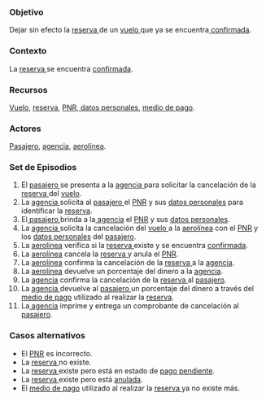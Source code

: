 ### Objetivo

Dejar sin efecto la [reserva ](https://app.nuclino.com/Curso-LEL/Agencia-de-Viajes/Objeto-Reserva-f6cb1208-721f-4cea-895b-40a0e9825210)de un [vuelo ](https://app.nuclino.com/Curso-LEL/Agencia-de-Viajes/Objeto-Vuelo-71851f91-02b2-4cd3-b33b-7fea9bd789c9)que ya se encuentra[ confirmada](https://app.nuclino.com/Curso-LEL/Agencia-de-Viajes/Estado-Confirmado-Activa-cd572c06-47c5-43ed-a8cd-b38e57117d1a).

### Contexto

La [reserva ](https://app.nuclino.com/Curso-LEL/Agencia-de-Viajes/Objeto-Reserva-f6cb1208-721f-4cea-895b-40a0e9825210)se encuentra [confirmada](https://app.nuclino.com/Curso-LEL/Agencia-de-Viajes/Estado-Confirmado-Activa-cd572c06-47c5-43ed-a8cd-b38e57117d1a).

### Recursos

[Vuelo](https://app.nuclino.com/Curso-LEL/Agencia-de-Viajes/Objeto-Vuelo-71851f91-02b2-4cd3-b33b-7fea9bd789c9), [reserva](https://app.nuclino.com/Curso-LEL/Agencia-de-Viajes/Objeto-Reserva-f6cb1208-721f-4cea-895b-40a0e9825210), [PNR](https://app.nuclino.com/Curso-LEL/Agencia-de-Viajes/Objeto-Cdigo-de-Reserva-PNR-Localizador-b8faa241-bc2e-45e4-8843-f78dfb760c5f),[ datos personales](https://app.nuclino.com/Curso-LEL/Agencia-de-Viajes/Objeto-Datos-personales-c520636c-ba8b-41f1-b95e-7dd599681bbe), [medio de pago](https://app.nuclino.com/Curso-LEL/Agencia-de-Viajes/Objeto-Medio-de-Pago-b781b392-4758-4d41-9d47-404b303494c3).

### Actores

[Pasajero](https://app.nuclino.com/Curso-LEL/Agencia-de-Viajes/Sujeto-Pasajero-Husped-Cliente-1aca8769-d624-47f7-9373-9682438afab4), [agencia](https://app.nuclino.com/Curso-LEL/Agencia-de-Viajes/Sujeto-Agencia-6adc03c5-323c-474f-8d0f-142686ff34ba), [aerolínea](https://app.nuclino.com/Curso-LEL/Agencia-de-Viajes/Sujeto-Aerolnea-acfa4b6c-42fc-4137-bf9b-967ea8e6daa4).

### Set de Episodios

 1. El [pasajero ](https://app.nuclino.com/Curso-LEL/Agencia-de-Viajes/Sujeto-Pasajero-Husped-Cliente-1aca8769-d624-47f7-9373-9682438afab4)se presenta a la [agencia ](https://app.nuclino.com/Curso-LEL/Agencia-de-Viajes/Sujeto-Agencia-6adc03c5-323c-474f-8d0f-142686ff34ba)para solicitar la cancelación de la [reserva ](https://app.nuclino.com/Curso-LEL/Agencia-de-Viajes/Objeto-Reserva-f6cb1208-721f-4cea-895b-40a0e9825210)del [vuelo](https://app.nuclino.com/Curso-LEL/Agencia-de-Viajes/Objeto-Vuelo-71851f91-02b2-4cd3-b33b-7fea9bd789c9).
 2. La [agencia ](https://app.nuclino.com/Curso-LEL/Agencia-de-Viajes/Sujeto-Agencia-6adc03c5-323c-474f-8d0f-142686ff34ba)solicita al [pasajero ](https://app.nuclino.com/Curso-LEL/Agencia-de-Viajes/Sujeto-Pasajero-Husped-Cliente-1aca8769-d624-47f7-9373-9682438afab4)el [PNR](https://app.nuclino.com/Curso-LEL/Agencia-de-Viajes/Objeto-Cdigo-de-Reserva-PNR-Localizador-b8faa241-bc2e-45e4-8843-f78dfb760c5f) y sus [datos personales](https://app.nuclino.com/Curso-LEL/Agencia-de-Viajes/Objeto-Datos-personales-c520636c-ba8b-41f1-b95e-7dd599681bbe) para identificar la [reserva](https://app.nuclino.com/Curso-LEL/Agencia-de-Viajes/Objeto-Reserva-f6cb1208-721f-4cea-895b-40a0e9825210).
 3. El[ ](https://app.nuclino.com/Curso-LEL/Agencia-de-Viajes/Sujeto-Pasajero-1aca8769-d624-47f7-9373-9682438afab4)[pasajero ](https://app.nuclino.com/Curso-LEL/Agencia-de-Viajes/Sujeto-Pasajero-Husped-Cliente-1aca8769-d624-47f7-9373-9682438afab4)brinda a la[ agencia](https://app.nuclino.com/Curso-LEL/Agencia-de-Viajes/Sujeto-Agencia-6adc03c5-323c-474f-8d0f-142686ff34ba) el [PNR](https://app.nuclino.com/Curso-LEL/Agencia-de-Viajes/Objeto-Cdigo-de-Reserva-PNR-Localizador-b8faa241-bc2e-45e4-8843-f78dfb760c5f) y sus [datos personales](https://app.nuclino.com/Curso-LEL/Agencia-de-Viajes/Objeto-Datos-personales-c520636c-ba8b-41f1-b95e-7dd599681bbe).
 4. La [agencia ](https://app.nuclino.com/Curso-LEL/Agencia-de-Viajes/Sujeto-Agencia-6adc03c5-323c-474f-8d0f-142686ff34ba)solicita la cancelación del [vuelo ](https://app.nuclino.com/Curso-LEL/Agencia-de-Viajes/Objeto-Vuelo-71851f91-02b2-4cd3-b33b-7fea9bd789c9)a la [aerolínea](https://app.nuclino.com/Curso-LEL/Agencia-de-Viajes/Sujeto-Aerolnea-acfa4b6c-42fc-4137-bf9b-967ea8e6daa4) con el [PNR](https://app.nuclino.com/Curso-LEL/Agencia-de-Viajes/Objeto-Cdigo-de-Reserva-PNR-Localizador-b8faa241-bc2e-45e4-8843-f78dfb760c5f) y los [datos personales](https://app.nuclino.com/Curso-LEL/Agencia-de-Viajes/Objeto-Datos-personales-c520636c-ba8b-41f1-b95e-7dd599681bbe) del [pasajero](https://app.nuclino.com/Curso-LEL/Agencia-de-Viajes/Sujeto-Pasajero-Husped-Cliente-1aca8769-d624-47f7-9373-9682438afab4).
 5. La [aerolínea](https://app.nuclino.com/Curso-LEL/Agencia-de-Viajes/Sujeto-Aerolnea-acfa4b6c-42fc-4137-bf9b-967ea8e6daa4) verifica si la [reserva ](https://app.nuclino.com/Curso-LEL/Agencia-de-Viajes/Objeto-Reserva-f6cb1208-721f-4cea-895b-40a0e9825210)existe y se encuentra [confirmada](https://app.nuclino.com/Curso-LEL/Agencia-de-Viajes/Estado-Confirmado-Activa-cd572c06-47c5-43ed-a8cd-b38e57117d1a).
 6. La [aerolínea](https://app.nuclino.com/Curso-LEL/Agencia-de-Viajes/Sujeto-Aerolnea-acfa4b6c-42fc-4137-bf9b-967ea8e6daa4) cancela la [reserva ](https://app.nuclino.com/Curso-LEL/Agencia-de-Viajes/Objeto-Reserva-f6cb1208-721f-4cea-895b-40a0e9825210)y anula el [PNR](https://app.nuclino.com/Curso-LEL/Agencia-de-Viajes/Objeto-Cdigo-de-Reserva-PNR-Localizador-b8faa241-bc2e-45e4-8843-f78dfb760c5f).
 7. La [aerolínea](https://app.nuclino.com/Curso-LEL/Agencia-de-Viajes/Sujeto-Aerolnea-acfa4b6c-42fc-4137-bf9b-967ea8e6daa4) confirma la cancelación de la [reserva ](https://app.nuclino.com/Curso-LEL/Agencia-de-Viajes/Objeto-Reserva-f6cb1208-721f-4cea-895b-40a0e9825210)a la [agencia](https://app.nuclino.com/Curso-LEL/Agencia-de-Viajes/Sujeto-Agencia-6adc03c5-323c-474f-8d0f-142686ff34ba).
 8. La [aerolínea](https://app.nuclino.com/Curso-LEL/Agencia-de-Viajes/Sujeto-Aerolnea-acfa4b6c-42fc-4137-bf9b-967ea8e6daa4) devuelve un porcentaje del dinero a la [agencia](https://app.nuclino.com/Curso-LEL/Agencia-de-Viajes/Sujeto-Agencia-6adc03c5-323c-474f-8d0f-142686ff34ba).
 9. La [agencia](https://app.nuclino.com/Curso-LEL/Agencia-de-Viajes/Sujeto-Agencia-6adc03c5-323c-474f-8d0f-142686ff34ba) confirma la cancelación de la [reserva ](https://app.nuclino.com/Curso-LEL/Agencia-de-Viajes/Objeto-Reserva-f6cb1208-721f-4cea-895b-40a0e9825210)al [pasajero](https://app.nuclino.com/Curso-LEL/Agencia-de-Viajes/Sujeto-Pasajero-Husped-Cliente-1aca8769-d624-47f7-9373-9682438afab4).
10. La [agencia ](https://app.nuclino.com/Curso-LEL/Agencia-de-Viajes/Sujeto-Agencia-6adc03c5-323c-474f-8d0f-142686ff34ba)devuelve al [pasajero ](https://app.nuclino.com/Curso-LEL/Agencia-de-Viajes/Sujeto-Pasajero-Husped-Cliente-1aca8769-d624-47f7-9373-9682438afab4)un porcentaje del dinero a través del [medio de pago](https://app.nuclino.com/Curso-LEL/Agencia-de-Viajes/Objeto-Medio-de-Pago-b781b392-4758-4d41-9d47-404b303494c3) utilizado al realizar la [reserva](https://app.nuclino.com/Curso-LEL/Agencia-de-Viajes/Objeto-Reserva-f6cb1208-721f-4cea-895b-40a0e9825210).
11. La[ agencia](https://app.nuclino.com/Curso-LEL/Agencia-de-Viajes/Sujeto-Agencia-6adc03c5-323c-474f-8d0f-142686ff34ba) imprime y entrega un comprobante de cancelación al [pasajero](https://app.nuclino.com/Curso-LEL/Agencia-de-Viajes/Sujeto-Pasajero-Husped-Cliente-1aca8769-d624-47f7-9373-9682438afab4).

### Casos alternativos

* El [PNR](https://app.nuclino.com/Curso-LEL/Agencia-de-Viajes/Objeto-Cdigo-de-Reserva-PNR-Localizador-b8faa241-bc2e-45e4-8843-f78dfb760c5f) es incorrecto.
* La [reserva ](https://app.nuclino.com/Curso-LEL/Agencia-de-Viajes/Objeto-Reserva-f6cb1208-721f-4cea-895b-40a0e9825210)no existe.
* La [reserva ](https://app.nuclino.com/Curso-LEL/Agencia-de-Viajes/Objeto-Reserva-f6cb1208-721f-4cea-895b-40a0e9825210)existe pero está en estado de [pago pendiente](https://app.nuclino.com/Curso-LEL/Agencia-de-Viajes/Estado-Pago-pendiente-Habilitado-86f6936d-1e38-4bb7-8e69-632ef85c1d08).
* La [reserva ](https://app.nuclino.com/Curso-LEL/Agencia-de-Viajes/Objeto-Reserva-f6cb1208-721f-4cea-895b-40a0e9825210)existe pero está [anulada](https://app.nuclino.com/Curso-LEL/Agencia-de-Viajes/Estado-Anulado-c564625f-c6ea-4cb6-b010-bd50b36096fb).
* El [medio de pago](https://app.nuclino.com/Curso-LEL/Agencia-de-Viajes/Objeto-Medio-de-Pago-b781b392-4758-4d41-9d47-404b303494c3) utilizado al realizar la [reserva ](https://app.nuclino.com/Curso-LEL/Agencia-de-Viajes/Objeto-Reserva-f6cb1208-721f-4cea-895b-40a0e9825210)ya no existe más.